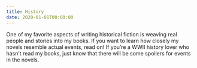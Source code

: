 ```yaml
---
title: History
date: 2020-01-01T00:00:00
---
```


One of my favorite aspects of writing historical fiction is weaving real people and stories into my books. If you want to learn how closely my novels resemble actual events, read on! If you’re a WWII history lover who hasn’t read my books, just know that there will be some spoilers for events in the novels.
